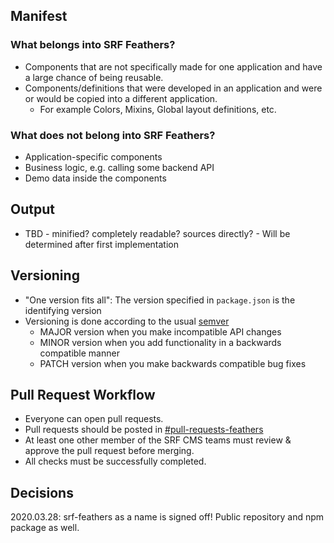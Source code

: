 ## Manifest


### What belongs into SRF Feathers?
* Components that are not specifically made for one application and have a large chance of being reusable.
* Components/definitions that were developed in an application and were or would be copied into a different application.
    * For example Colors, Mixins, Global layout definitions, etc.

### What does not belong into SRF Feathers?
* Application-specific components
* Business logic, e.g. calling some backend API
* Demo data inside the components

## Output
* TBD - minified? completely readable? sources directly? - Will be determined after first implementation

## Versioning
* "One version fits all": The version specified in `package.json` is the identifying version
* Versioning is done according to the usual [semver](https://semver.org/)
    * MAJOR version when you make incompatible API changes
    * MINOR version when you add functionality in a backwards compatible manner
    * PATCH version when you make backwards compatible bug fixes

## Pull Request Workflow
* Everyone can open pull requests.
* Pull requests should be posted in [#pull-requests-feathers](https://srf.slack.com/archives/C039AHKVAPK)
* At least one other member of the SRF CMS teams must review & approve the pull request before merging.
* All checks must be successfully completed.

## Decisions

2020.03.28: srf-feathers as a name is signed off! Public repository and npm package as well.
